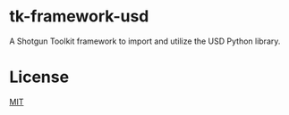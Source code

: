# tk-framework-usd
A Shotgun Toolkit framework to import and utilize the USD Python library.

# License
[MIT](../blob/master/LICENSE)